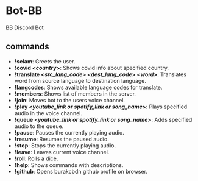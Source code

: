 # Bot-BB
BB Discord Bot

## commands

- **!selam**: 
  Greets the user.
- **!covid <*country*>**:
  Shows covid info about specified country.
- **!translate <*src_lang_code*> <*dest_lang_code*> <*word*>**:
  Translates word from source language to destination language.
- **!langcodes**:
  Shows available language codes for translate.
- **!members**:
  Shows list of members in the server.
- **!join**:
  Moves bot to the users voice channel.
- **!play <*youtube_link or spotify_link or song_name*>**:
  Plays specified audio in the voice channel.
- **!queue <*youtube_link or spotify_link or song_name*>**:
  Adds specified audio to the queue.
- **!pause**:
  Pauses the currently playing audio.
- **!resume**:
  Resumes the paused audio.
- **!stop**:
  Stops the currently playing audio.
- **!leave**:
  Leaves current voice channel.
- **!roll**:
  Rolls a dice.
- **!help**:
  Shows commands with descriptions.
- **!github**:
  Opens burakcbdn github profile on browser.
